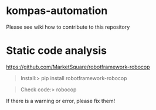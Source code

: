 # kompas-automation
Please see wiki how to contribute to this repository

# Static code analysis
https://github.com/MarketSquare/robotframework-robocop

> Install:> pip install robotframework-robocop

> Check code:> robocop

If there is a warning or error, please fix them!
